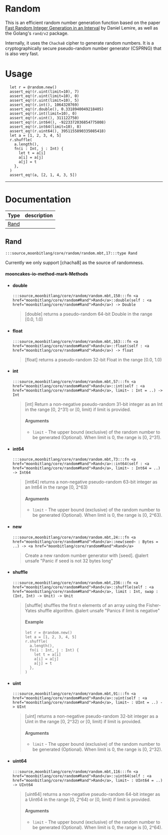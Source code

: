 # Random

This is an efficient random number generation function based on the paper [Fast Random Integer Generation in an Interval](https://arxiv.org/abs/1805.10941) by Daniel Lemire, as well as the Golang's `rand/v2` package.

Internally, it uses the `Chacha8` cipher to generate random numbers. It is a cryptographically secure pseudo-random number generator (CSPRNG) that is also very fast.

# Usage

```moonbit
  let r = @random.new()
  assert_eq!(r.uint(limit=10), 7)
  assert_eq!(r.uint(limit=10), 0)
  assert_eq!(r.uint(limit=10), 5)
  assert_eq!(r.int(), 1064320769)
  assert_eq!(r.double(), 0.3318940049218405)
  assert_eq!(r.int(limit=10), 0)
  assert_eq!(r.uint(), 311122750)
  assert_eq!(r.int64(), -9223372036854775808)
  assert_eq!(r.int64(limit=10), 8)
  assert_eq!(r.uint64(), 3951155890335085418)
  let a = [1, 2, 3, 4, 5]
  r.shuffle(
    a.length(),
    fn(i : Int, j : Int) {
      let t = a[i]
      a[i] = a[j]
      a[j] = t
    },
  )
  assert_eq!(a, [2, 1, 4, 3, 5])
```

---
# Documentation
|Type|description|
|---|---|
|[Rand](#Rand)||

## Rand

```moonbit
:::source,moonbitlang/core/random/random.mbt,17:::type Rand
```

 Currently we only support \[chacha8\] as the source of randomness.

#### mooncakes-io-method-mark-Methods
- #### double
  ```moonbit
  :::source,moonbitlang/core/random/random.mbt,150:::fn <a href="moonbitlang/core/random#Rand">Rand</a>::double(self : <a href="moonbitlang/core/random#Rand">Rand</a>) -> Double
  ```
  > 
  >  \[double\] returns a pseudo-random 64-bit Double in the range \[0.0, 1.0)
- #### float
  ```moonbit
  :::source,moonbitlang/core/random/random.mbt,163:::fn <a href="moonbitlang/core/random#Rand">Rand</a>::float(self : <a href="moonbitlang/core/random#Rand">Rand</a>) -> float
  ```
  > 
  >  \[float\] returns a pseudo-random 32-bit Float in the range \[0.0, 1.0)
- #### int
  ```moonbit
  :::source,moonbitlang/core/random/random.mbt,57:::fn <a href="moonbitlang/core/random#Rand">Rand</a>::int(self : <a href="moonbitlang/core/random#Rand">Rand</a>, limit~ : Int = ..) -> Int
  ```
  > 
  >  \[int\] Return a non-negative pseudo-random 31-bit integer as an Int in the range \[0, 2^31) or \[0, limit) if limit is provided.
  >  
  >  #### Arguments
  >  
  >  * `limit` - The upper bound (exclusive) of the random number to be generated (Optional).
  >    When limit is 0, the range is \[0, 2^31).
- #### int64
  ```moonbit
  :::source,moonbitlang/core/random/random.mbt,73:::fn <a href="moonbitlang/core/random#Rand">Rand</a>::int64(self : <a href="moonbitlang/core/random#Rand">Rand</a>, limit~ : Int64 = ..) -> Int64
  ```
  > 
  >  \[int64\] returns a non-negative pseudo-random 63-bit integer as an Int64 in the range \[0, 2^63)
  >  
  >  #### Arguments
  >  
  >  * `limit` - The upper bound (exclusive) of the random number to be generated (Optional).
  >    When limit is 0, the range is \[0, 2^63).
- #### new
  ```moonbit
  :::source,moonbitlang/core/random/random.mbt,24:::fn <a href="moonbitlang/core/random#Rand">Rand</a>::new(seed~ : Bytes = ..) -> <a href="moonbitlang/core/random#Rand">Rand</a>
  ```
  > 
  >  Create a new random number generator with \[seed\].
  > @alert unsafe "Panic if seed is not 32 bytes long"
- #### shuffle
  ```moonbit
  :::source,moonbitlang/core/random/random.mbt,236:::fn <a href="moonbitlang/core/random#Rand">Rand</a>::shuffle(self : <a href="moonbitlang/core/random#Rand">Rand</a>, limit : Int, swap : (Int, Int) -> Unit) -> Unit
  ```
  > 
  >  \[shuffle\] shuffles the first n elements of an array using the Fisher-Yates shuffle algorithm.
  > @alert unsafe "Panics if limit is negative"
  >  
  >  #### Example
  >  ```
  >  let r = @random.new()
  >  let a = [1, 2, 3, 4, 5]
  >  r.shuffle(
  >    a.length(),
  >    fn(i : Int, j : Int) {
  >      let t = a[i]
  >      a[i] = a[j]
  >      a[j] = t
  >    },
  >  )
  >  ```
- #### uint
  ```moonbit
  :::source,moonbitlang/core/random/random.mbt,91:::fn <a href="moonbitlang/core/random#Rand">Rand</a>::uint(self : <a href="moonbitlang/core/random#Rand">Rand</a>, limit~ : UInt = ..) -> UInt
  ```
  > 
  >  \[uint\] returns a non-negative pseudo-random 32-bit integer as a Uint in the range \[0, 2^32) or \[0, limit) if limit is provided.
  >  
  >  #### Arguments
  >  
  >  * `limit` - The upper bound (exclusive) of the random number to be generated (Optional).
  >    When limit is 0, the range is \[0, 2^32).
- #### uint64
  ```moonbit
  :::source,moonbitlang/core/random/random.mbt,116:::fn <a href="moonbitlang/core/random#Rand">Rand</a>::uint64(self : <a href="moonbitlang/core/random#Rand">Rand</a>, limit~ : UInt64 = ..) -> UInt64
  ```
  > 
  >  \[uint64\] returns a non-negative pseudo-random 64-bit integer as a Uint64 in the range \[0, 2^64) or \[0, limit) if limit is provided.
  >  
  >  #### Arguments
  >  
  >  * `limit` - The upper bound (exclusive) of the random number to be generated (Optional).
  >    When limit is 0, the range is \[0, 2^64).
